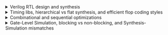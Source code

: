 <details>
<summary>Verilog RTL design and synthesis</summary>
  
  #### - Lab2: iverilog and GTKWave
  Functional verification (Boolean simulation: i.e., zero delays)
  ```
  $ git clone https://github.com/kunalg123/sky130RTLDesignAndSynthesisWorkshop.git
  $ cd sky130RTLDesignAndSynthesisWorkshop/verilog_files
  $ iverilog good_mux.v tb_good_mux.v
  $ ./a.out
  $ gtkwave tb_good_mux.vcd
  ```
  <img alt="gtkwave_good_mux" src="./images/GTKWave_good_mux.png">

  #### - Lab3: Yosys and abc
  - Logical synthesis
    
  > [!WARNING]
  > Note the library name...
  ```
  $ yosys
  > read_liberty -lib ../lib/sky130_fd_sc_hd__tt_025C_1v80_nomux.lib
  > read_verilog good_mux.v
  > synth -top good_mux
  ```
  <img alt="Yosys_good_mux" src="./images/Yosys_good_mux.png">

  - Mapping to a given technology (Sky130 standard cells in this case) using [ABC](https://people.eecs.berkeley.edu/~alanmi/abc/)
  ```
  > abc -liberty ../lib/sky130_fd_sc_hd__tt_025C_1v80_nomux.lib
  > show
  ```
  <img alt="Yosys_good_mux_nomux_show" src="./images/Yosys_good_mux_nomux_show.png">

  ```
  > write_verilog -noattr good_mux_netlist.v
  > exit
  ```
  - Resulting schematic using Sky130 standard cells
  <img alt="Yosys_good_mux_sch" src="./images/Yosys_good_mux_sch.png">
</details>

<details>
<summary>Timing libs, hierarchical vs flat synthesis, and efficient flop coding styles</summary>

  #### - Lab5: Hierarchical vs Flat Synthesis
  ```
  $ cd sky130RTLDesignAndSynthesisWorkshop/verilog_files
  $ yosys
  > read_liberty -lib ../lib/sky130_fd_sc_hd__tt_025C_1v80.lib
  > read_verilog multiple_modules.v
  > synth -top multiple_modules
  > abc -liberty ../lib/sky130_fd_sc_hd__tt_025C_1v80.lib
  > show multiple_modules
  ```
  - Resulting schematic
  <img alt="Yosys_multiple_modules" src="./images/Yosys_multiple_modules.png">

  ```
  > write_verilog -noattr multiple_modules_hier.v
  ```
  - Resulting Verilog netlist
  <img alt="mmodules" src="./images/mmodules.png">

  ```
  > show sub_module1
  ```
  - Resulting schematic using Sky130 standard cells
  <img alt="Yosys_sub_module1" src="./images/Yosys_sub_module1.png">

  ```
  > show sub_module2
  ```
  - Resulting schematic using Sky130 standard cells
  <img alt="Yosys_sub_module2" src="./images/Yosys_sub_module2.png">

  #### - Various Flip-Flop Coding Styles

  ##### - Asynchronous Reset DFF - functional simulation
  ```
$ iverilog dff_asyncres.v tb_dff_asyncres.v
$ ./a.out
$ gtkwave tb_dff_asyncres.vcd
  ```
<img alt="GTKWave_dff_asyncres" src="./images/GTKWave_dff_asyncres.png">

  ##### - Synchronous Set DFF - functional simulation
  ```
$ iverilog dff_async_set.v tb_dff_async_set.v
$ ./a.out
$ gtkwave tb_dff_async_set.vcd
  ```
<img alt="GTKWave_dff_asyncset" src="./images/GTKWave_dff_asyncset.png">

  ##### - Synchronous Reset DFF - functional simulation
  ```
$ iverilog dff_syncres.v tb_dff_syncres.v
$ ./a.out
$ gtkwave tb_dff_syncres.vcd
  ```
<img alt="GTKWave_dff_syncres" src="./images/GTKWave_dff_syncres.png">

  ##### - Asynchronous Reset, Synchronous Reset DFF - functional simulation
  ```
$ iverilog dff_asyncres_syncres.v tb_dff_asyncres_syncres.v
$ ./a.out
$ gtkwave tb_dff_asyncres_syncres.vcd
  ```
<img alt="GTKWave_dff_asyncres_syncres" src="./images/GTKWave_dff_asyncres_syncres.png">

  ##### - Asynchronous Reset DFF - synthesis
  ```
$ yosys

> read_liberty -lib ../lib/sky130_fd_sc_hd__tt_025C_1v80.lib

> read_verilog dff_asyncres.v
> synth -top dff_asyncres
> dfflibmap -liberty ../lib/sky130_fd_sc_hd__tt_025C_1v80.lib
> abc -liberty ../lib/sky130_fd_sc_hd__tt_025C_1v80.lib
> show
  ```
<img alt="Yosys_dff_asyncres" src="./images/Yosys_dff_asyncres.png">
<img alt="dff_asyncres" src="./images/dff_asyncres.png">

  ##### - Asynchronous Set DFF - synthesis
  ```
> read_verilog dff_async_set.v
> synth -top dff_async_set
> dfflibmap -liberty ../lib/sky130_fd_sc_hd__tt_025C_1v80.lib
> abc -liberty ../lib/sky130_fd_sc_hd__tt_025C_1v80.lib
> show
  ```
<img alt="Yosys_dff_asyncset" src="./images/Yosys_dff_asyncset.png">
<img alt="dff_asyncset" src="./images/dff_asyncset.png">

  ##### - Synchronous Reset DFF - synthesis
  ```
> read_verilog dff_syncres.v
> synth -top dff_syncres
> dfflibmap -liberty ../lib/sky130_fd_sc_hd__tt_025C_1v80.lib
> abc -liberty ../lib/sky130_fd_sc_hd__tt_025C_1v80.lib
> show
  ```
<img alt="Yosys_dff_sync_reset" src="./images/Yosys_dff_sync_reset.png">
<img alt="dff_sync_reset" src="./images/dff_sync_reset.png">

#### - Interesting optimisations

##### - Multiplying by two - synthesis
```
$ yosys
> read_liberty -lib ../lib/sky130_fd_sc_hd__tt_025C_1v80.lib

> read_verilog mult_2.v
> synth -top mul2
> abc -liberty ../lib/sky130_fd_sc_hd__tt_025C_1v80.lib
> show
```
<img alt="Yosys_mul2" src="./images/Yosys_mul2.png">

<img alt="mul2" src="./images/mul2.png">

##### - Multiplying by eight - synthesis

  > [!WARNING]
  > It is actually multiplying by nine
```
> read_verilog mult_8.v
> synth -top mult8
> abc -liberty ../lib/sky130_fd_sc_hd__tt_025C_1v80.lib
> show
```
<img alt="Yosys_mult8" src="./images/Yosys_mult8.png">

<img alt="mult8" src="./images/mult8.png">

</details>

<details>
<summary>Combinational and sequential optimizations</summary>

  #### - Sequential logic optimizations
  ```
  $ cd sky130RTLDesignAndSynthesisWorkshop/verilog_files
  $ iverilog dff_const3.v tb_dff_const3.v
  $ ./a.out
  $ gtkwave tb_dff_const3.vcd
  ```
  <img alt="GTKWave_dff_const3" src="./images/GTKWave_dff_const3.png">

  ```
  $ yosys
  > read_liberty -lib ../lib/sky130_fd_sc_hd__tt_025C_1v80.lib
  > read_verilog dff_const3.v
  > synth -top dff_const3
  > dfflibmap -liberty ../lib/sky130_fd_sc_hd__tt_025C_1v80.lib
  > abc -liberty ../lib/sky130_fd_sc_hd__tt_025C_1v80.lib
  > show
  ```
  <img alt="Yosys_dff_const3" src="./images/Yosys_dff_const3.png">

  <img alt="dff_const3" src="./images/dff_const3.png">

  <img alt="dff_const3_waveform" src="./images/dff_const3_waveform.png">

</details>

<details>
<summary>Gate-Level Simulation, blocking vs non-blocking, and Synthesis-Simulation mismatches</summary>

  #### - Ternary Operator Mux

  ##### - Functional simulation
  ```
$ iverilog ternary_operator_mux.v tb_ternary_operator_mux.v
$ ./a.out
$ gtkwave tb_ternary_operator_mux.vcd
$ mv tb_ternary_operator_mux.vcd tb_ternary_operator_mux_fsim.vcd
  ```
  <img alt="GTKWave_ternary_operator_mux_fsim" src="./images/GTKWave_ternary_operator_mux_fsim.png">

  ##### - Synthesis
  ```
$ yosys
> read_liberty -lib ../lib/sky130_fd_sc_hd__tt_025C_1v80.lib
> read_verilog ternary_operator_mux.v
> synth -top ternary_operator_mux
> abc -liberty ../lib/sky130_fd_sc_hd__tt_025C_1v80.lib
> show
  ```
  <img alt="Yosys_ternary_operator_mux" src="./images/Yosys_ternary_operator_mux.png">

  ```
> write_verilog -noattr ternary_operator_mux_net.v
  ```

  ##### - Gate-Level Functional simulation
  ```
$ iverilog ../my_lib/verilog_model/primitives.v  ../my_lib/verilog_model/sky130_fd_sc_hd.v ternary_operator_mux_net.v tb_ternary_operator_mux.v
$ ./a.out
$ gtkwave tb_ternary_operator_mux.vcd
$ mv tb_ternary_operator_mux.vcd tb_ternary_operator_mux_gls.vcd
  ```
  <img alt="GTKWave_ternary_operator_mux_gls" src="./images/GTKWave_ternary_operator_mux_gls.png">

  #### - Synthesis-Simulation mismatch - Incomplete sensitivity list

  ##### - Functional simulation
  ```
$ iverilog bad_mux.v tb_bad_mux.v
$ ./a.out
$ gtkwave tb_bad_mux.vcd
$ mv tb_bad_mux.vcd tb_bad_mux_fsim.vcd
  ```
  <img alt="GTKWave_bad_mux_fsim" src="./images/GTKWave_bad_mux_fsim.png">

  ##### - Synthesis
  ```
$ yosys
$ read_liberty -lib ../lib/sky130_fd_sc_hd__tt_025C_1v80.lib
$ read_verilog bad_mux.v
$ synth -top bad_mux
$ abc -liberty ../lib/sky130_fd_sc_hd__tt_025C_1v80.lib
$ show
  ```
  <img alt="Yosys_bad_mux" src="./images/Yosys_bad_mux.png">

  ```
$ write_verilog -noattr bad_mux_net.v
  ```

  ##### - Gate-Level Functional simulation
  ```
$ iverilog ../my_lib/verilog_model/primitives.v  ../my_lib/verilog_model/sky130_fd_sc_hd.v bad_mux_net.v tb_bad_mux.v
$ ./a.out
$ gtkwave tb_bad_mux.vcd
$ mv tb_bad_mux.vcd tb_bad_mux_gls.vcd
  ```
  <img alt="GTKWave_bad_mux_gls" src="./images/GTKWave_bad_mux_gls.png">

  #### - Synthesis-Simulation mismatch - Misuse of blocking statements

  ##### - Functional simulation
  ```
$ iverilog blocking_caveat.v tb_blocking_caveat.v
$ ./a.out
$ gtkwave tb_blocking_caveat.vcd
$ mv tb_blocking_caveat.vcd tb_blocking_caveat_fsim.vcd
  ```
  <img alt="GTKWave_blocking_caveat_fsim" src="./images/GTKWave_blocking_caveat_fsim.png">

  ##### - Synthesis
  ```
$ yosys
> read_liberty -lib ../lib/sky130_fd_sc_hd__tt_025C_1v80.lib
> read_verilog blocking_caveat.v
> synth -top blocking_caveat
> abc -liberty ../lib/sky130_fd_sc_hd__tt_025C_1v80.lib
> show
  ```
  <img alt="Yosys_blocking_caveat" src="./images/Yosys_blocking_caveat.png">

  ```
> write_verilog -noattr blocking_caveat_net.v
  ```

  ##### - Gate-Level Functional simulation
  ```
$ iverilog ../my_lib/verilog_model/primitives.v  ../my_lib/verilog_model/sky130_fd_sc_hd.v blocking_caveat_net.v tb_blocking_caveat.v
$ ./a.out
$ gtkwave tb_blocking_caveat.vcd
$ mv tb_blocking_caveat.vcd tb_blocking_caveat_gls.vcd
  ```
  <img alt="GTKWave_blocking_caveat_gls" src="./images/GTKWave_blocking_caveat_gls.png">


</details>
